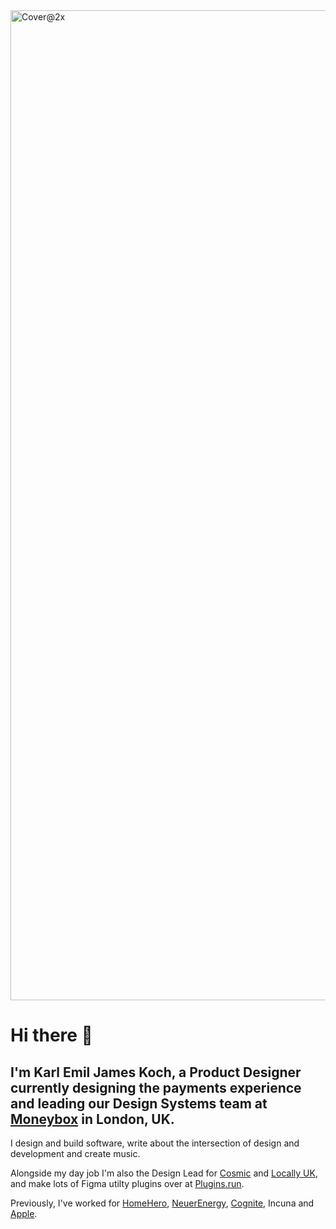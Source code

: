 <img width="1584" alt="Cover@2x" src="https://user-images.githubusercontent.com/26257029/121675884-e5e2da80-caab-11eb-9c8d-9750ffb32ea4.png">

# Hi there 👋
## I'm Karl Emil James Koch, a Product Designer currently designing the payments experience and leading our Design Systems team at [Moneybox](https://www.moneyboxapp.com) in London, UK.

I design and build software, write about the intersection of design and development and create music.

Alongside my day job I'm also the Design Lead for [Cosmic](https://www.cosmicjs.com) and [Locally UK](https://www.locallyuk.tech), and make lots of Figma utilty plugins over at [Plugins.run](https://www.plugins.run).

Previously, I've worked for [HomeHero](https://www.homehero.co.uk), [NeuerEnergy](https://www.neuerenergy.com), [Cognite](https://www.cognite.co), Incuna and [Apple](https://www.apple.com/uk/retail).

<!--
**kemiljk/kemiljk** is a ✨ _special_ ✨ repository because its `README.md` (this file) appears on your GitHub profile.

Here are some ideas to get you started:

- 🔭 I’m currently working on ...
- 🌱 I’m currently learning ...
- 👯 I’m looking to collaborate on ...
- 🤔 I’m looking for help with ...
- 💬 Ask me about ...
- 📫 How to reach me: ...
- 😄 Pronouns: ...
- ⚡ Fun fact: ...
-->
